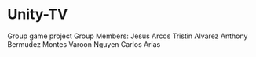 # Unity-TV
Group game project
Group Members: 
    Jesus Arcos
    Tristin Alvarez
    Anthony Bermudez Montes
    Varoon Nguyen
    Carlos Arias
